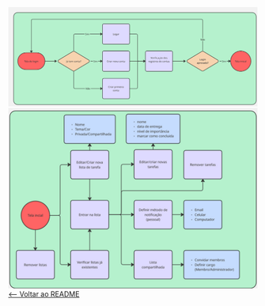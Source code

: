 ![Fluxograma](../pictures/Fluxograma(1).jpg)
![Fluxograma](../pictures/Fluxograma(2).jpg)
[⟵ Voltar ao README](../../README.md)

